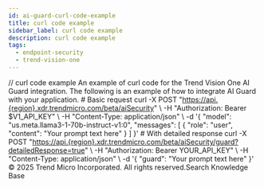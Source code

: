 ```yaml
---
id: ai-guard-curl-code-example
title: curl code example
sidebar_label: curl code example
description: curl code example
tags:
  - endpoint-security
  - trend-vision-one
---
```


/*<![CDATA[*/ $('#title').html($('meta[name=map-description]').attr('content')); /*]]>*/ curl code example An example of curl code for the Trend Vision One AI Guard integration. The following is an example of how to integrate AI Guard with your application. # Basic request curl -X POST "<https://api.{region}.xdr.trendmicro.com/beta/aiSecurity>" \ -H "Authorization: Bearer $V1_API_KEY" \ -H "Content-Type: application/json" \ -d '{ "model": "us.meta.llama3-1-70b-instruct-v1:0", "messages": [ { "role": "user", "content": "Your prompt text here" } ] }' # With detailed response curl -X POST "<https://api.{region}.xdr.trendmicro.com/beta/aiSecurity/guard?detailedResponse=true>" \ -H "Authorization: Bearer YOUR_API_KEY" \ -H "Content-Type: application/json" \ -d '{ "guard": "Your prompt text here" }' © 2025 Trend Micro Incorporated. All rights reserved.Search Knowledge Base